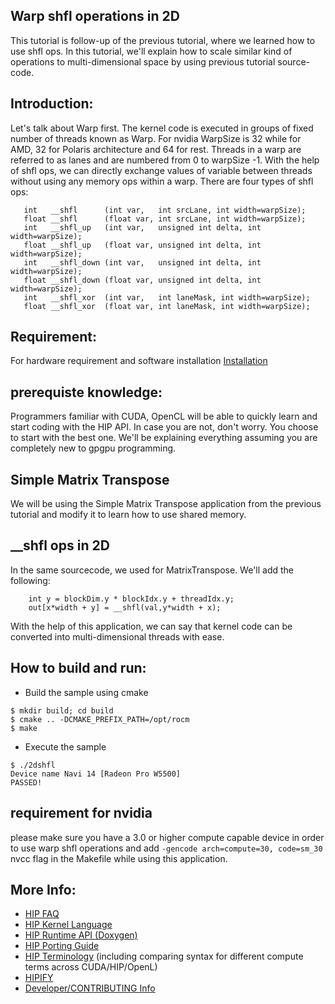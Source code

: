 ## Warp shfl operations  in 2D ###

This tutorial is follow-up of the previous tutorial, where we learned how to use shfl ops. In this tutorial, we'll explain how to scale similar kind of operations to multi-dimensional space by using previous tutorial source-code.

## Introduction:

Let's talk about Warp first. The kernel code is executed in groups of fixed number of threads known as Warp. For nvidia WarpSize is 32 while for AMD, 32 for Polaris architecture and 64 for rest. Threads in a warp are referred to as lanes and are numbered from 0 to warpSize -1. With the help of shfl ops, we can directly exchange values of variable between threads without using any memory ops within a warp. There are four types of shfl ops:
```
   int   __shfl      (int var,   int srcLane, int width=warpSize);
   float __shfl      (float var, int srcLane, int width=warpSize);
   int   __shfl_up   (int var,   unsigned int delta, int width=warpSize);
   float __shfl_up   (float var, unsigned int delta, int width=warpSize);
   int   __shfl_down (int var,   unsigned int delta, int width=warpSize);
   float __shfl_down (float var, unsigned int delta, int width=warpSize);
   int   __shfl_xor  (int var,   int laneMask, int width=warpSize);
   float __shfl_xor  (float var, int laneMask, int width=warpSize);
```

## Requirement:
For hardware requirement and software installation [Installation](https://rocm.docs.amd.com/projects/HIP/en/latest/how_to_guides/install.html)

## prerequiste knowledge:

Programmers familiar with CUDA, OpenCL will be able to quickly learn and start coding with the HIP API. In case you are not, don't worry. You choose to start with the best one. We'll be explaining everything assuming you are completely new to gpgpu programming.

## Simple Matrix Transpose

We will be using the Simple Matrix Transpose application from the previous tutorial and modify it to learn how to use shared memory.

## __shfl ops in 2D

In the same sourcecode, we used for MatrixTranspose. We'll add the following:
```
	int y = blockDim.y * blockIdx.y + threadIdx.y;
	out[x*width + y] = __shfl(val,y*width + x);
```

With the help of this application, we can say that kernel code can be converted into  multi-dimensional threads with ease.

## How to build and run:
- Build the sample using cmake
```
$ mkdir build; cd build
$ cmake .. -DCMAKE_PREFIX_PATH=/opt/rocm
$ make
```
- Execute the sample
```
$ ./2dshfl
Device name Navi 14 [Radeon Pro W5500]
PASSED!
```
## requirement for nvidia
please make sure you have a 3.0 or higher compute capable device in order to use warp shfl operations and add `-gencode arch=compute=30, code=sm_30` nvcc flag in the Makefile while using this application.

## More Info:
- [HIP FAQ](https://rocm.docs.amd.com/projects/HIP/en/latest/user_guide/faq.html)
- [HIP Kernel Language](https://rocm.docs.amd.com/projects/HIP/en/latest/reference/kernel_language.html)
- [HIP Runtime API (Doxygen)](https://rocm.docs.amd.com/projects/HIP/en/latest/doxygen/html/index.html)
- [HIP Porting Guide](https://rocm.docs.amd.com/projects/HIP/en/latest/user_guide/hip_porting_guide.html)
- [HIP Terminology](https://rocm.docs.amd.com/projects/HIP/en/latest/reference/terms.html) (including comparing syntax for different compute terms across CUDA/HIP/OpenL)
- [HIPIFY](https://rocm.docs.amd.com/projects/HIPIFY/en/latest/index.html)
- [Developer/CONTRIBUTING Info](https://rocm.docs.amd.com/projects/HIP/en/latest/developer_guide/contributing.html)
